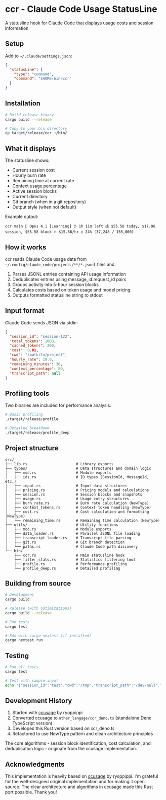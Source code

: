 # ccr - Claude Code Usage StatusLine

A statusline hook for Claude Code that displays usage costs and session information.

## Setup

Add to `~/.claude/settings.json`:

```json
{
  "statusLine": {
    "type": "command",
    "command": "$HOME/bin/ccr"
  }
}
```

## Installation

```bash
# Build release binary
cargo build --release

# Copy to your bin directory
cp target/release/ccr ~/bin/
```

## What it displays

The statusline shows:
- Current session cost
- Hourly burn rate
- Remaining time at current rate
- Context usage percentage
- Active session blocks
- Current directory 
- Git branch (when in a git repository)
- Output style (when not default)

Example output:
```
ccr main 👤 Opus 4.1 [Learning] ⏰ 1h 11m left 💰 $55.58 today, $17.98 session, $55.58 block 🔥 $15.58/hr ⚖️ 24% (37,248 / 155,000)
```

## How it works

ccr reads Claude Code usage data from `~/.config/claude_code/projects/**/*.jsonl` files and:

1. Parses JSONL entries containing API usage information
2. Deduplicates entries using message_id:request_id pairs
3. Groups activity into 5-hour session blocks
4. Calculates costs based on token usage and model pricing
5. Outputs formatted statusline string to stdout

## Input format

Claude Code sends JSON via stdin:

```json
{
  "session_id": "session-123",
  "total_tokens": 1000,
  "cached_tokens": 200,
  "cost": 0.01,
  "cwd": "/path/to/project",
  "hourly_rate": 10.0,
  "remaining_minutes": 30,
  "context_percentage": 80,
  "transcript_path": null
}
```

## Profiling tools

Two binaries are included for performance analysis:

```bash
# Basic profiling
./target/release/profile

# Detailed breakdown
./target/release/profile_deep
```

## Project structure

```
src/
├── lib.rs                      # Library exports  
├── types/                      # Data structures and domain logic
│   ├── mod.rs                  # Module exports
│   ├── ids.rs                  # ID types (SessionId, MessageId, etc.)
│   ├── input.rs                # Input data structures
│   ├── pricing.rs              # Pricing models and calculations
│   ├── session.rs              # Session blocks and snapshots
│   ├── usage.rs                # Usage entry structures
│   ├── burn_rate.rs            # Burn rate calculation (NewType)
│   ├── context_tokens.rs       # Context token handling (NewType)
│   ├── cost.rs                 # Cost calculation and formatting (NewType)
│   └── remaining_time.rs       # Remaining time calculation (NewType)
├── utils/                      # Utility functions
│   ├── mod.rs                  # Module exports
│   ├── data_loader.rs          # Parallel JSONL file loading
│   ├── transcript_loader.rs    # Transcript file parsing
│   ├── git.rs                  # Git branch detection
│   └── paths.rs                # Claude Code path discovery
└── bin/
    ├── ccr.rs                  # Main statusline hook
    ├── filter_stats.rs         # Statistics filtering tool
    ├── profile.rs              # Performance profiling
    └── profile_deep.rs         # Detailed profiling
```

## Building from source

```bash
# Development
cargo build

# Release (with optimizations)
cargo build --release

# Run tests
cargo test

# Run with cargo-nextest (if installed)
cargo nextest run
```

## Testing

```bash
# Run all tests
cargo test

# Test with sample input
echo '{"session_id":"test","cwd":"/tmp","transcript_path":"/dev/null","model":{"display_name":"claude-3-5-sonnet-20241022","max_output_tokens":8192}}' | ./target/release/ccr
```

## Development History

1. Started with [ccusage](https://github.com/ryoppippi/ccusage) by ryoppippi
2. Converted ccusage to `other_langage/ccr_deno.ts` (standalone Deno TypeScript version)
3. Developed this Rust version based on ccr_deno.ts
4. Refactored to use NewType pattern and clean architecture principles

The core algorithms - session block identification, cost calculation, and deduplication logic - originate from the ccusage implementation.

## Acknowledgments

This implementation is heavily based on [ccusage](https://github.com/ryoppippi/ccusage) by ryoppippi. I'm grateful for the well-designed original implementation and for making it open source. The clear architecture and algorithms in ccusage made this Rust port possible. Thank you!